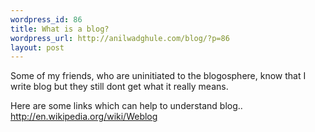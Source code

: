 ```yaml
--- 
wordpress_id: 86
title: What is a blog?
wordpress_url: http://anilwadghule.com/blog/?p=86
layout: post
---
```

<p>Some of my friends, who are uninitiated to the blogosphere, know that I write blog but they still dont get what it really means. </p><p>Here are some links which can help to understand blog.. <a href="http://en.wikipedia.org/wiki/Weblog">http://en.wikipedia.org/wiki/Weblog</a></p>
